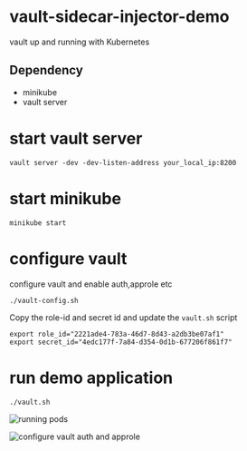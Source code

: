 # vault-sidecar-injector-demo
vault up and running with Kubernetes 

## Dependency
- minikube
- vault server

# start vault server

```shell
vault server -dev -dev-listen-address your_local_ip:8200
```

# start minikube
```
minikube start
```


# configure vault
configure vault and enable auth,approle etc
```shell
./vault-config.sh

```
Copy the role-id and secret id and update the `vault.sh` script
```shell
export role_id="2221ade4-783a-46d7-8d43-a2db3be07af1"
export secret_id="4edc177f-7a84-d354-0d1b-677206f861f7"
```



# run demo application

```shell
./vault.sh
```

![running pods](https://github.com/Adiii717/vault-sidecar-injector-demo/blob/main/images/pod-running-with-vault.png)

![configure vault auth and approle](https://github.com/Adiii717/vault-sidecar-injector-demo/blob/main/images/pod-running-with-vault.png)
